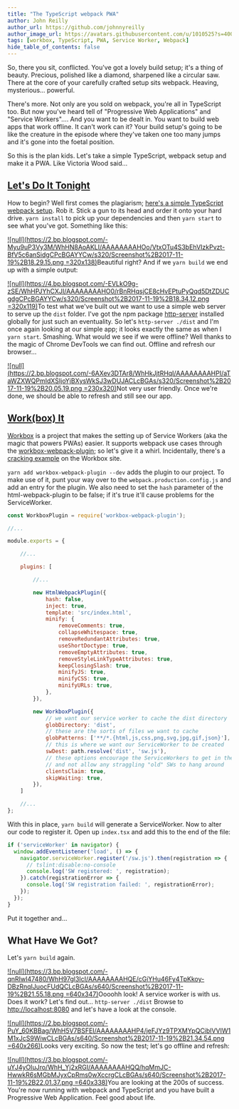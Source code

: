 ```yaml
---
title: "The TypeScript webpack PWA"
author: John Reilly
author_url: https://github.com/johnnyreilly
author_image_url: https://avatars.githubusercontent.com/u/1010525?s=400&u=294033082cfecf8ad1645b4290e362583b33094a&v=4
tags: [workbox, TypeScript, PWA, Service Worker, Webpack]
hide_table_of_contents: false
---
```

So, there you sit, conflicted. You've got a lovely build setup; it's a thing of beauty. Precious, polished like a diamond, sharpened like a circular saw. There at the core of your carefully crafted setup sits webpack. Heaving, mysterious... powerful.

 There's more. Not only are you sold on webpack, you're all in TypeScript too. But now you've heard tell of "Progressive Web Applications" and "Service Workers".... And you want to be dealt in. You want to build web apps that work offline. It can't work can it? Your build setup's going to be like the creature in the episode where they've taken one too many jumps and it's gone into the foetal position.

So this is the plan kids. Let's take a simple TypeScript, webpack setup and make it a PWA. Like Victoria Wood said...

## [Let's Do It Tonight](<https://youtu.be/lNU5KVa_Tu8>)

How to begin? Well first comes the plagiarism; [here's a simple TypeScript webpack setup](<https://github.com/TypeStrong/ts-loader/tree/master/examples/core-js>). Rob it. Stick a gun to its head and order it onto your hard drive. `yarn install` to pick up your dependencies and then `yarn start` to see what you've got. Something like this:

[![null](<https://2.bp.blogspot.com/-Myu9uP3Vy3M/WhHN8AoAKLI/AAAAAAAAHOo/VtxOTu4S3bEhVIzkPvzt-BfV5c6anSidgCPcBGAYYCw/s320/Screenshot%2B2017-11-19%2B18.29.15.png> =320x138)](<https://2.bp.blogspot.com/-Myu9uP3Vy3M/WhHN8AoAKLI/AAAAAAAAHOo/VtxOTu4S3bEhVIzkPvzt-BfV5c6anSidgCPcBGAYYCw/s1600/Screenshot%2B2017-11-19%2B18.29.15.png>)Beautiful right? And if we `yarn build` we end up with a simple output:

[![null](<https://4.bp.blogspot.com/-EVLkO9g-zSE/WhHPJYhCXJI/AAAAAAAAHO0/rBnRHqsjCE8cHvEPtuPyQqd5DtZDUCgdgCPcBGAYYCw/s320/Screenshot%2B2017-11-19%2B18.34.12.png> =320x119)](<https://4.bp.blogspot.com/-EVLkO9g-zSE/WhHPJYhCXJI/AAAAAAAAHO0/rBnRHqsjCE8cHvEPtuPyQqd5DtZDUCgdgCPcBGAYYCw/s1600/Screenshot%2B2017-11-19%2B18.34.12.png>)To test what we've built out we want to use a simple web server to serve up the `dist` folder. I've got the npm package [http-server](<https://www.npmjs.com/package/http-server>) installed globally for just such an eventuality. So let's `http-server ./dist` and I'm once again looking at our simple app; it looks exactly the same as when I `yarn start`. Smashing. What would we see if we were offline? Well thanks to the magic of Chrome DevTools we can find out. Offline and refresh our browser...

[![null](<https://2.bp.blogspot.com/-6AXev3DTAr8/WhHkJjtRHqI/AAAAAAAAHPI/aTaWZXWQPmIdXSIjoYjBXysWkSJ3wDUJACLcBGAs/s320/Screenshot%2B2017-11-19%2B20.05.19.png> =230x320)](<https://2.bp.blogspot.com/-6AXev3DTAr8/WhHkJjtRHqI/AAAAAAAAHPI/aTaWZXWQPmIdXSIjoYjBXysWkSJ3wDUJACLcBGAs/s1600/Screenshot%2B2017-11-19%2B20.05.19.png>)Not very user friendly. Once we're done, we should be able to refresh and still see our app.

## [Work(box) It](<https://youtu.be/UODX_pYpVxk>)

[Workbox](<https://developers.google.com/web/tools/workbox/>) is a project that makes the setting up of Service Workers (aka the magic that powers PWAs) easier. It supports webpack use cases through the [workbox-webpack-plugin](<https://www.npmjs.com/package/workbox-webpack-plugin>); so let's give it a whirl. Incidentally, there's a [cracking example](<https://developers.google.com/web/tools/workbox/get-started/webpack>) on the Workbox site.

`yarn add workbox-webpack-plugin --dev` adds the plugin to our project. To make use of it, punt your way over to the `webpack.production.config.js` and add an entry for the plugin. We also need to set the `hash` parameter of the html-webpack-plugin to be false; if it's true it'll cause problems for the ServiceWorker.

```js
const WorkboxPlugin = require('workbox-webpack-plugin');

//...

module.exports = {

    //...

    plugins: [

        //...

        new HtmlWebpackPlugin({
            hash: false,
            inject: true,
            template: 'src/index.html',
            minify: {
                removeComments: true,
                collapseWhitespace: true,
                removeRedundantAttributes: true,
                useShortDoctype: true,
                removeEmptyAttributes: true,
                removeStyleLinkTypeAttributes: true,
                keepClosingSlash: true,
                minifyJS: true,
                minifyCSS: true,
                minifyURLs: true,
            },
        }),

        new WorkboxPlugin({
            // we want our service worker to cache the dist directory
            globDirectory: 'dist',
            // these are the sorts of files we want to cache
            globPatterns: ['**/*.{html,js,css,png,svg,jpg,gif,json}'],
            // this is where we want our ServiceWorker to be created
            swDest: path.resolve('dist', 'sw.js'),
            // these options encourage the ServiceWorkers to get in there fast 
            // and not allow any straggling "old" SWs to hang around
            clientsClaim: true,
            skipWaiting: true,
        }),
    ]

    //...
};
```

With this in place, `yarn build` will generate a ServiceWorker. Now to alter our code to register it. Open up `index.tsx` and add this to the end of the file:

```js
if ('serviceWorker' in navigator) {
  window.addEventListener('load', () => {
    navigator.serviceWorker.register('/sw.js').then(registration => {
      // tslint:disable:no-console
      console.log('SW registered: ', registration);
    }).catch(registrationError => {
      console.log('SW registration failed: ', registrationError);
    });
  });
}
```

Put it together and...

## What Have We Got?

Let's `yarn build` again.

[![null](<https://3.bp.blogspot.com/-qnRIwI47480/WhH97gl3IcI/AAAAAAAAHQE/cGiYHu46Fy4TpKkoy-DBzRnqIJuocFUdQCLcBGAs/s640/Screenshot%2B2017-11-19%2B21.55.18.png> =640x347)](<https://3.bp.blogspot.com/-qnRIwI47480/WhH97gl3IcI/AAAAAAAAHQE/cGiYHu46Fy4TpKkoy-DBzRnqIJuocFUdQCLcBGAs/s1600/Screenshot%2B2017-11-19%2B21.55.18.png>)Oooohh look! A service worker is with us. Does it work? Let's find out... `http-server ./dist` Browse to [http://localhost:8080](<http://localhost:8080>) and let's have a look at the console.

[![null](<https://2.bp.blogspot.com/-PuY_60KBBag/WhH5V7BSFEI/AAAAAAAAHP4/jeFJYz9TPXMYpQCiblVVIW1M1xJcS9WiwCLcBGAs/s640/Screenshot%2B2017-11-19%2B21.34.54.png> =640x266)](<https://2.bp.blogspot.com/-PuY_60KBBag/WhH5V7BSFEI/AAAAAAAAHP4/jeFJYz9TPXMYpQCiblVVIW1M1xJcS9WiwCLcBGAs/s1600/Screenshot%2B2017-11-19%2B21.34.54.png>)Looks very exciting. So now the test; let's go offline and refresh:

[![null](<https://3.bp.blogspot.com/-uYJ4yOIuJro/WhH_Yj2xRGI/AAAAAAAAHQQ/hqMmJC-HwwkR6sMGbMJyxCpRms0wXccrgCLcBGAs/s640/Screenshot%2B2017-11-19%2B22.01.37.png> =640x338)](<https://3.bp.blogspot.com/-uYJ4yOIuJro/WhH_Yj2xRGI/AAAAAAAAHQQ/hqMmJC-HwwkR6sMGbMJyxCpRms0wXccrgCLcBGAs/s1600/Screenshot%2B2017-11-19%2B22.01.37.png>)You are looking at the 200s of success. You're now running with webpack and TypeScript and you have built a Progressive Web Application. Feel good about life.


